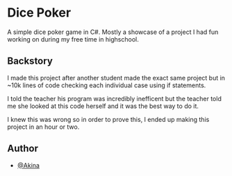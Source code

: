 
# Dice Poker
A simple dice poker game in C#. Mostly a showcase of a project I had fun working on during my free time in highschool.


## Backstory

I made this project after another student made the exact same project but in ~10k lines of code checking each individual case using if statements.

I told the teacher his program was incredibly inefficent but the teacher told me she looked at this code herself and it was the best way to do it. 

I knew this was wrong so in order to prove this, I ended up making this project in an hour or two.

## Author

- [@Akina](https://www.github.com/kaajjaak)

